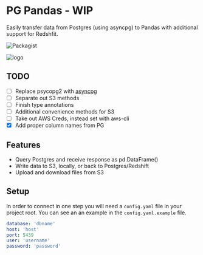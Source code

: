 # PG Pandas - WIP
Easily transfer data from Postgres (using asyncpg) to Pandas with additional support for Redshfit.  

![Packagist](https://img.shields.io/packagist/l/doctrine/orm.svg?style=flat-square)

![logo](https://i.imgur.com/JTKlXCC.png)

## TODO

- [ ] Replace psycopg2 with [asyncpg](https://github.com/MagicStack/asyncpg)
- [ ] Separate out S3 methods
- [ ] Finish type annotations
- [ ] Additional convenience methods for S3
- [ ] Take out AWS Creds, instead set with aws-cli
- [x] Add proper column names from PG

## Features

- Query Postgres and receive response as pd.DataFrame()
- Write data to S3, locally, or back to Postgres/Redshift
- Upload and download files from S3

## Setup

In order to connect in one step you will need a `config.yaml` file in your project root.
You can see an an example in the `config.yaml.example` file.

```yaml
database: 'dbname'
host: 'host'
port: 5439
user: 'username'
password: 'password'
```
